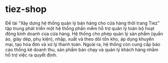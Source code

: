 # tiez-shop

Đề tài “Xây dựng hệ thống quản lý bán hàng cho cửa hàng thời trang Tiez” tập trung phát triển một hệ thống phần mềm hỗ trợ quản lý toàn bộ hoạt động kinh doanh của cửa hàng. Hệ thống cho phép quản lý sản phẩm (quần áo, giày dép, phụ kiện), nhập, xuất và theo dõi tồn kho, áp dụng khuyến mại, tạo hóa đơn và xử lý thanh toán. Ngoài ra, hệ thống còn cung cấp báo cáo thống kê doanh thu, sản phẩm bán chạy và quản lý khách hàng nhằm hỗ trợ việc ra quyết định.
